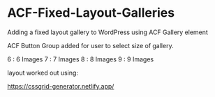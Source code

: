 # ACF-Fixed-Layout-Galleries

Adding a fixed layout gallery to WordPress using ACF Gallery element

ACF Button Group added for user to select size of gallery.

6 : <i class="dashicons dashicons-format-gallery"></i> 6 Images
7 : <i class="dashicons dashicons-format-gallery"></i> 7 Images
8 : <i class="dashicons dashicons-format-gallery"></i> 8 Images
9 : <i class="dashicons dashicons-format-gallery"></i> 9 Images


layout worked out using:

https://cssgrid-generator.netlify.app/

